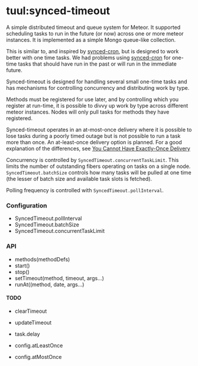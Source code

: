 tuul:synced-timeout
========================

A simple distributed timeout and queue system for Meteor. It supported scheduling tasks to run in the future (or now) 
across one or more meteor instances. It is implemented as a simple Mongo queue-like collection.

This is similar to, and inspired by [synced-cron](https://atmospherejs.com/percolate/synced-cron), but is designed to 
work better with one time tasks. We had problems using [synced-cron](https://atmospherejs.com/percolate/synced-cron) 
for one-time tasks that should have run in the past or will run in the immediate future.

Synced-timeout is designed for handling several small one-time tasks and has mechanisms for controlling concurrency and
distributing work by type.

Methods must be registered for use later, and by controlling which you register at run-time, it is possible to divvy 
up work by type across different meteor instances. Nodes will only pull tasks for methods they have registered.

Synced-timeout operates in an at-most-once delivery where it is possible to lose tasks during a poorly timed outage
but is not possible to run a task more than once. An at-least-once delivery option is planned. For a good explanation
of the differences, see
[You Cannot Have Exactly-Once Delivery](http://bravenewgeek.com/you-cannot-have-exactly-once-delivery/)

Concurrency is controlled by `SyncedTimeout.concurrentTaskLimit`. This limits the number of outstanding fibers operating 
on tasks on a single node. `SyncedTimeout.batchSize` controls how many tasks will be pulled at one time (the lesser of 
batch size and available task slots is fetched).

Polling frequency is controlled with `SyncedTimeout.pollInterval`. 

### Configuration ###

* SyncedTimeout.pollInterval
* SyncedTimeout.batchSize
* SyncedTimeout.concurrentTaskLimit

### API ###

* methods(methodDefs)
* start()
* stop()
* setTimeout(method, timeout, args...)
* runAt((method, date, args...)

#### TODO ####
* clearTimeout
* updateTimeout

* task.delay


* config.atLeastOnce
* config.atMostOnce

